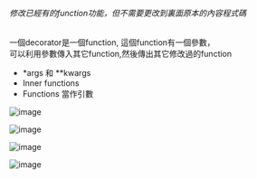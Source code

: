 ###### 修改已經有的function功能，但不需要更改到裏面原本的內容程式碼    
  一個decorator是一個function, 這個function有一個參數，    
  可以利用參數傳入其它function,然後傳出其它修改過的function   
  
* *args 和 **kwargs
* Inner functions
* Functions 當作引數

![image](https://user-images.githubusercontent.com/112489587/198862001-b6d0bcc7-0746-4a6a-86d9-26f9568bc759.png)

![image](https://user-images.githubusercontent.com/112489587/198861833-280b9eaf-8cc5-4739-80b7-83dd0a581702.png)

![image](https://user-images.githubusercontent.com/112489587/198861972-afbd6038-ca06-4df9-9547-b4d057677b14.png)

![image](https://user-images.githubusercontent.com/112489587/198861978-25de3e56-ff30-4b09-9fdc-86111999e0f8.png)


